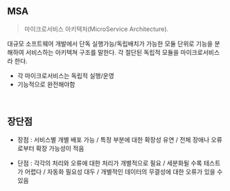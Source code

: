 ## MSA
> 마이크로서비스 아키텍처(MicroService Architecture).

대규모 소프트웨어 개발에서 단독 실행가능/독립배치가 가능한 모듈 단위로 기능을 분해하여 서비스하는 아키텍쳐 구조를 말한다. 각 절단된 독립적 모듈을 마이크로서비스 라 한다.

- 각 마이크로서비스는 독립적 실행/운영
- 기능적으로 완전해야함

<br />

## 장단점

- 장점 : 서비스별 개별 배포 가능 / 특정 부분에 대한 확장성 유연 / 전체 장애나 오류로부터 확장 가능성이 적음

- 단점 : 각각의 처리와 오류에 대한 처리가 개별적으로 필요 / 세분화될 수록 테스트가 어렵다 / 자동화 필요성 대두 / 개별적인 데이터의 무결성에 대한 오류가 있을 수 있음

<br />
